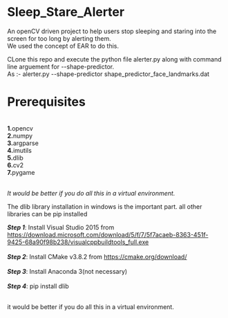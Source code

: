 # Sleep_Stare_Alerter
An openCV driven project to help users stop sleeping and staring into the screen for too long by alerting them.<br>
We used the concept of EAR to do this.

CLone this repo and execute the python file alerter.py along with command line arguement for --shape-predictor.<br> As :-
alerter.py --shape-predictor shape_predictor_face_landmarks.dat


<h1>Prerequisites</h1><br>
<b>1.</b>opencv<br>
<b>2.</b>numpy<br>
<b>3.</b>argparse<br>
<b>4.</b>imutils<br>
<b>5.</b>dlib<br>
<b>6.</b>cv2<br>
<b>7.</b>pygame<br><br>

<i>It would be better if you do all this in a virtual environment.</i><br>

The dlib library installation in windows is the important part. all other libraries can be pip installed<br>

<b><i>Step 1</i></b>: Install Visual Studio 2015 from https://download.microsoft.com/download/5/f/7/5f7acaeb-8363-451f-9425-68a90f98b238/visualcppbuildtools_full.exe<br><br>
<b><i>Step 2</i></b>: Install CMake v3.8.2 from https://cmake.org/download/<br><br>
<b><i>Step 3</i></b>: Install Anaconda 3(not necessary)<br><br>
<b><i>Step 4</i></b>: pip install dlib<br><br>

it would be better if you do all this in a virtual environment.<br>
